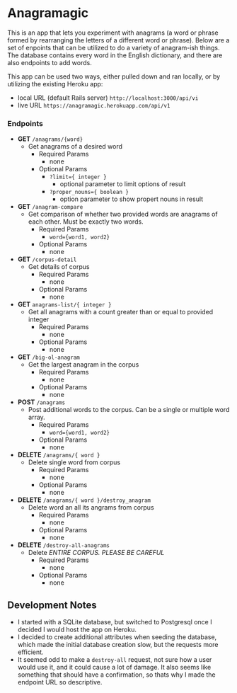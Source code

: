 # Anagramagic
This is an app that lets you experiment with anagrams (a word or phrase formed by rearranging the letters of a different word or phrase).
Below are a set of enpoints that can be utilized to do a variety of anagram-ish things. The database contains every word in the English dictionary, and there are also endpoints to add words.

This app can be used two ways, either pulled down and ran locally, or by utilizing the existing Heroku app:

- local URL (default Rails server) `http://localhost:3000/api/vi`
- live URL `https://anagramagic.herokuapp.com/api/v1`

### Endpoints
  - **GET** `/anagrams/{word}`
    - Get anagrams of a desired word
      - Required Params
        - none
      - Optional Params
        - `?limit={ integer }`
          - optional parameter to limit options of result
        - `?proper_nouns={ boolean }`
          - option parameter to show propert nouns in result
  - **GET** `/anagram-compare`
    - Get comparison of whether two provided words are anagrams of each other. Must be exactly two words.
      - Required Params
        - `word={word1, word2}`
      - Optional Params
        - none
  - **GET** `/corpus-detail`
    - Get details of corpus
      - Required Params
        - none
      - Optional Params
        - none
  - **GET** `anagrams-list/{ integer }`
    - Get all anagrams with a count greater than or equal to provided integer
      - Required Params
        - none
      - Optional Params
        - none
  - **GET** `/big-ol-anagram`
    - Get the largest anagram in the corpus
      - Required Params
        - none
      - Optional Params
        - none
  - **POST** `/anagrams`
    - Post additional words to the corpus. Can be a single or multiple word array.
      - Required Params
        - `word={word1, word2}`
      - Optional Params
        - none
  - **DELETE** `/anagrams/{ word }`
    - Delete single word from corpus
      - Required Params
        - none
      - Optional Params
        - none
  - **DELETE** `/anagrams/{ word }/destroy_anagram`
    - Delete word an all its angrams from corpus
      - Required Params
        - none
      - Optional Params
        - none
  - **DELETE** `/destroy-all-anagrams`
    - Delete _ENTIRE CORPUS. PLEASE BE CAREFUL_
      - Required Params
        - none
      - Optional Params
        - none

## Development Notes
- I started with a SQLite database, but switched to Postgresql once I decided I would host the app on Heroku.
- I decided to create additional attributes when seeding the database, which made the initial database creation slow, but the requests more efficient.
- It seemed odd to make a `destroy-all` request, not sure how a user would use it, and it could cause a lot of damage. It also seems like something that should have a confirmation, so thats why I made the endpoint URL so descriptive.
